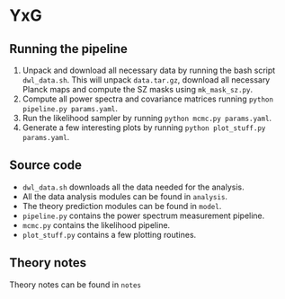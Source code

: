 # YxG

## Running the pipeline
1. Unpack and download all necessary data by running the bash script `dwl_data.sh`. This will unpack `data.tar.gz`, download all necessary Planck maps and compute the SZ masks using `mk_mask_sz.py`.
2. Compute all power spectra and covariance matrices running `python pipeline.py params.yaml`.
3. Run the likelihood sampler by running `python mcmc.py params.yaml`.
3. Generate a few interesting plots by running `python plot_stuff.py params.yaml`.

## Source code
- `dwl_data.sh` downloads all the data needed for the analysis.
- All the data analysis modules can be found in `analysis`.
- The theory prediction modules can be found in `model`.
- `pipeline.py` contains the power spectrum measurement pipeline.
- `mcmc.py` contains the likelihood pipeline.
- `plot_stuff.py` contains a few plotting routines.

## Theory notes
Theory notes can be found in `notes`
